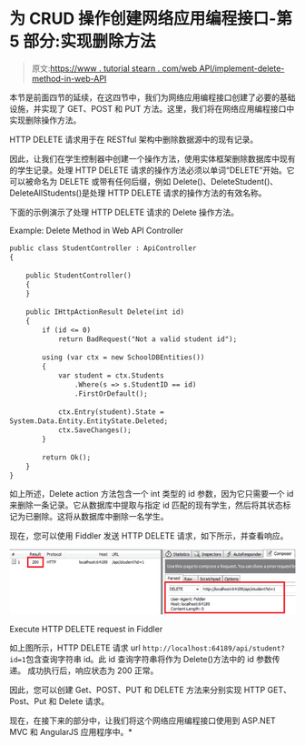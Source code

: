 # 为 CRUD 操作创建网络应用编程接口-第 5 部分:实现删除方法

> 原文:[https://www . tutorial stearn . com/web API/implement-delete-method-in-web-API](https://www.tutorialsteacher.com/webapi/implement-delete-method-in-web-api)

本节是前面四节的延续，在这四节中，我们为网络应用编程接口创建了必要的基础设施，并实现了 GET、POST 和 PUT 方法。这里，我们将在网络应用编程接口中实现删除操作方法。

HTTP DELETE 请求用于在 RESTful 架构中删除数据源中的现有记录。

因此，让我们在学生控制器中创建一个操作方法，使用实体框架删除数据库中现有的学生记录。处理 HTTP DELETE 请求的操作方法必须以单词“DELETE”开始。它可以被命名为 DELETE 或带有任何后缀，例如 Delete()、DeleteStudent()、DeleteAllStudents()是处理 HTTP DELETE 请求的操作方法的有效名称。

下面的示例演示了处理 HTTP DELETE 请求的 Delete 操作方法。

Example: Delete Method in Web API Controller 

```
public class StudentController : ApiController
{

    public StudentController()
    {
    }

    public IHttpActionResult Delete(int id)
    {
        if (id <= 0)
            return BadRequest("Not a valid student id");

        using (var ctx = new SchoolDBEntities())
        {
            var student = ctx.Students
                .Where(s => s.StudentID == id)
                .FirstOrDefault();

            ctx.Entry(student).State = System.Data.Entity.EntityState.Deleted;
            ctx.SaveChanges();
        }

        return Ok();
    }
} 
```

如上所述，Delete action 方法包含一个 int 类型的 id 参数，因为它只需要一个 id 来删除一条记录。它从数据库中提取与指定 id 匹配的现有学生，然后将其状态标记为已删除。这将从数据库中删除一名学生。

现在，您可以使用 Fiddler 发送 HTTP DELETE 请求，如下所示，并查看响应。

[![](img/bdd611b90a3a6733a2ac7a28e5ec5e7e.png)](../../Content/images/webapi/fiddler-delete-request.png)

Execute HTTP DELETE request in Fiddler



如上图所示，HTTP DELETE 请求 url `http://localhost:64189/api/student?id=1`包含查询字符串 id。此 id 查询字符串将作为 Delete()方法中的 id 参数传递。 成功执行后，响应状态为 200 正常。

因此，您可以创建 Get、POST、PUT 和 DELETE 方法来分别实现 HTTP GET、Post、Put 和 Delete 请求。

现在，在接下来的部分中，让我们将这个网络应用编程接口使用到 ASP.NET MVC 和 AngularJS 应用程序中。*